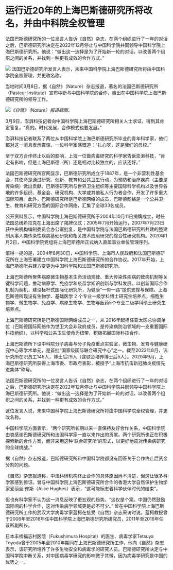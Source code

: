 # 运行近20年的上海巴斯德研究所将改名，并由中科院全权管理

法国巴斯德研究所的一位发言人告诉《自然》杂志，在两个组织进行了一年的对话之后，巴斯德研究所决定在2022年12月停止与中国科学院共同领导中国科学院上海巴斯德研究所。他说：“做出这一选择是为了开始新一轮的对话，以改善两个组织之间的关系，并找到一种更有成效的合作方式。”

![](https://inews.gtimg.com/om_bt/OUI5WP0oyOETSAxRBOzLE4xaPCSQS5z_rF0WQu7X_DaNkAA/1000)
法国巴斯德研究所发言人表示，未来中国科学院上海巴斯德研究所将由中国科学院全权管理，并更改名称。

当地时间3月8日，据《自然》（Nature）杂志报道，著名的法国巴斯德研究所（Pasteur
Institute）宣布中断与中国科学院的合作，撤出在中国科学院上海巴斯德研究所的领导工作。

![](https://inews.gtimg.com/om_bt/O2S5mrqEvU1FTQVYxGPeP-3wTOlpoidCo7w5RRoFFinf8AA/1000)_《自然》（Nature）报道截图。_

3月9日，澎湃科技记者向中国科学院上海巴斯德研究所相关人士求证，得到其肯定答复，“真的。时代发展，合作模式也要发展。”

澎湃科技记者联系了两位从中国科学院上海巴斯德研究所毕业的青年科学家，他们都对这一消息表示震惊，一位科学家感慨道：“扎心呀，这是我们的母校。”

至于双方合作终止以后的影响，上海一位做病毒研究的科学家告诉澎湃科技，“肯定有影响，但是上海巴斯德（所）还是相对比较独立的，应该还好。”

法国巴斯德研究所官网显示，巴斯德研究所成立于1887年，是一个非营利性基金会，其使命是通过研究、创新、教育和公共卫生行动，为预防和治疗疾病（主要是传染病）做出贡献。巴斯德研究所与世界卫生组织等主要国际科学机构以及世界各地的许多组织、基金会、研究机构、大学或其他私人行为者合作，开发了许多重大国际项目。此外，巴斯德研究所是巴斯德网络的成员，巴斯德网络是一个公共卫生、教育和研究方面的国际合作网络，汇集了全球33名成员。

公开资料显示，中国科学院上海巴斯德研究所于2004年10月11日揭牌成立，时任法国总统希拉克在上海出席了揭牌仪式；2005年7月开始运行，2007年7月23日获中央机构编制委员会办公室批复，是中国科学院与法国巴斯德研究所共建的整建制从事人类传染性疾病基础研究和相关技术应用研究的综合性研究机构。2020年1月2日，中国科学院党组将上海巴斯德所正式纳入直属事业单位管理序列。

值得一提的是，2004年8月30日，中国科学院、上海市人民政府和法国巴斯德研究所在上海签署建立中国科学院上海巴斯德研究所的合作协议。2017年开始，上海巴斯德所共建方变更为中国科学院和法国巴斯德研究所。

上海巴斯德所聚焦病原微生物基本生命活动规律、重大传染性疾病的致病机制等关键科学问题，推动病原学、免疫学和疫苗学知识创新与学科发展。以创新国际合作机制为契机，建设标杆式国际化研究所，为健康“一带一路”提供支撑与保障。上海巴斯德所现设有生物学、基础医学
2 个专业一级学科博士研究生培养点，细胞生物学、微生物学、免疫学、病原生物学、生物与医药5个专业二级学科硕士研究生培养点。

上海巴斯德研究所是巴斯德国际网络成员之一，从
2016年起担任亚太区总协调单位（巴斯德国际网络作为世卫大会非政府成员，是传染病防治领域的一支重要国际科技组织），以科学和公共卫生使命为纽带，积极拓展国际科技合作。

上海巴斯德所下设中科院分子病毒与分子免疫重点实验室，微生物、发育与健康研究中心等学术单元，是首批“国家级国际联合研究中心”之一。截至2022年8月，该研究所在职员工146人，博士后29人（含联合培养博士后5人）。2020年9月，上海巴斯德研究所获得上海市委、市政府表彰，被授予“上海市抗击新冠肺炎疫情先进集体”称号。

法国巴斯德研究所的一位发言人告诉《自然》杂志，在两个组织进行了一年的对话之后，巴斯德研究所决定在2022年12月停止与中国科学院共同领导中国科学院上海巴斯德研究所。他说：“做出这一选择是为了开始新一轮的对话，以改善两个组织之间的关系，并找到一种更有成效的合作方式。”

这位发言人说，未来中国科学院上海巴斯德研究所将由中国科学院全权管理，并更改名称。

中国科学院方面表示，“两个研究所长期以来一直保持友好合作关系，中国科学院由衷感谢巴斯德研究所和法国科学家一直以来作出的贡献。两个研究所也正在积极探索新的合作方案，而非采用这种‘联合研究所’的形式，以更好地应对传染病研究的全球挑战。”

据《自然》杂志报道，巴斯德研究所和中国科学院都没有回答关于合作终止后资金分割的问题。

《自然》杂志报道称，中法科研机构终止合作的具体原因尚不清楚，但这让很多科学家感到惊讶。曾与中国科学院上海巴斯德研究所合作的香港大学自然保护生物学家爱丽丝·修斯（Alice
Hughes）表示，“这可能标志着科学伙伴时代的结束”。

但也有科学家不认为这一消息反映了更宏观的趋势。“这仅是个案。中国仍然鼓励国际间的科学合作，这对传染病学领域更是必不可少。”
曾在中国科学院上海巴斯德研究所工作的武汉大学病毒学家蓝柯在接受《自然》杂志采访时说。蓝柯教授曾于2006年至2016年任中国科学院上海巴斯德研究所研究员，2011年至2016年任该所副所长。

日本丰桥福志村医院（Fukushimura Hospital）的医生、病毒学家Tetsuya
Toyoda曾于2005年至2010年期间在上海巴斯德研究所工作，他向《自然》杂志表示，该研究所培养了许多生物安全和病毒学的研究人员。巴斯德研究所决定与中国科学院中断关系，对中国病毒学研究的影响微乎其微，因为病毒学研究是中国的优势之一。

